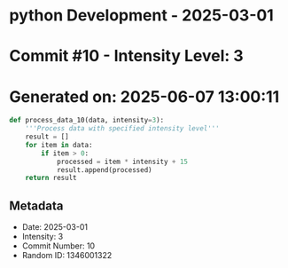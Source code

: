 ﻿# python Development - 2025-03-01
# Commit #10 - Intensity Level: 3
# Generated on: 2025-06-07 13:00:11
```python
def process_data_10(data, intensity=3):
    '''Process data with specified intensity level'''
    result = []
    for item in data:
        if item > 0:
            processed = item * intensity + 15
            result.append(processed)
    return result
```
## Metadata
- Date: 2025-03-01
- Intensity: 3
- Commit Number: 10
- Random ID: 1346001322
